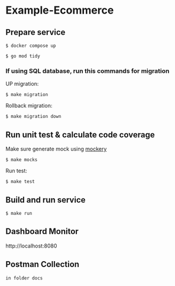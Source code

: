 # Example-Ecommerce

## Prepare service
```
$ docker compose up
```

```
$ go mod tidy
```

### If using SQL database, run this commands for migration
UP migration:
```
$ make migration
```

Rollback migration:
```
$ make migration down
```

## Run unit test & calculate code coverage

Make sure generate mock using [mockery](https://github.com/vektra/mockery)
```
$ make mocks
```

Run test:
```
$ make test
```

## Build and run service
```
$ make run
```

## Dashboard Monitor
http://localhost:8080

## Postman Collection
```
in folder docs
```